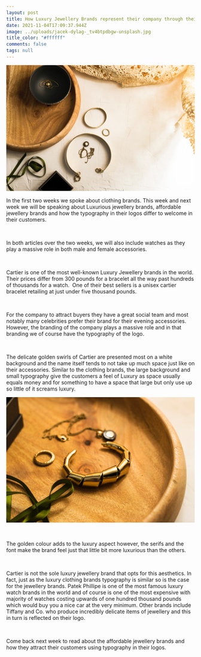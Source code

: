 ```yaml
---
layout: post
title: How Luxury Jewellery Brands represent their company through their typography
date: 2021-11-04T17:09:37.944Z
image: ../uploads/jacek-dylag-_tv4btpdbgw-unsplash.jpg
title_color: "#ffffff"
comments: false
tags: null
---
```

![](../uploads/lum3n-p1uxwnpqeai-unsplash.jpg)

In the first two weeks we spoke about clothing brands. This week and next week we will be speaking about Luxurious jewellery brands, affordable jewellery brands and how the typography in their logos differ to welcome in their customers.

 

In both articles over the two weeks, we will also include watches as they play a massive role in both male and female accessories.

 

Cartier is one of the most well-known Luxury Jewellery brands in the world. Their prices differ from 300 pounds for a bracelet all the way past hundreds of thousands for a watch.  One of their best sellers is a unisex cartier bracelet retailing at just under five thousand pounds.

 

For the company to attract buyers they have a great social team and most notably many celebrities prefer their brand for their evening accessories. However, the branding of the company plays a massive role and in that branding we of course have the typography of the logo.

 

The delicate golden swirls of Cartier are presented most on a white background and the name itself tends to not take up much space just like on their accessories. Similar to the clothing brands, the large background and small typography give the customers a feel of Luxury as space usually equals money and for something to have a space that large but only use up so little of it screams luxury.

![](../uploads/lum3n-lbel705stow-unsplash.jpg)

 

The golden colour adds to the luxury aspect however, the serifs and the font make the brand feel just that little bit more luxurious than the others.

 

Cartier is not the sole luxury jewellery brand that opts for this aesthetics. In fact, just as the luxury clothing brands typography is similar so is the case for the jewellery brands. Patek Phillipe is one of the most famous luxury watch brands in the world and of course is one of the most expensive with majority of watches costing upwards of one hundred thousand pounds which would buy you a nice car at the very minimum. Other brands include Tiffany and Co. who produce incredibly delicate items of jewellery and this in turn is reflected on their logo.

 

Come back next week to read about the affordable jewellery brands and how they attract their customers using typography in their logos.